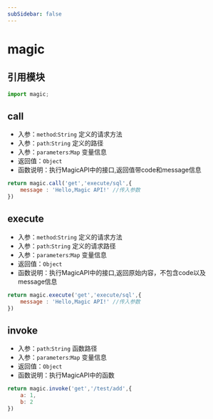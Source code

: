 ```yaml
---
subSidebar: false
---
```

# magic

## 引用模块
```javascript
import magic;
```
## call
- 入参：`method`:`String`  定义的请求方法
- 入参：`path`:`String`  定义的路径
- 入参：`parameters`:`Map` 变量信息
- 返回值：`Object`
- 函数说明：执行MagicAPI中的接口,返回值带code和message信息
```js
return magic.call('get','execute/sql',{
    message : 'Hello,Magic API!' //传入参数 
})
```
## execute
- 入参：`method`:`String`  定义的请求方法
- 入参：`path`:`String`  定义的请求路径
- 入参：`parameters`:`Map` 变量信息
- 返回值：`Object`
- 函数说明：执行MagicAPI中的接口,返回原始内容，不包含code以及message信息
```js
return magic.execute('get','execute/sql',{
    message : 'Hello,Magic API!' //传入参数 
})
```

## invoke
- 入参：`path`:`String`  函数路径
- 入参：`parameters`:`Map` 变量信息
- 返回值：`Object`
- 函数说明：执行MagicAPI中的函数
```js
return magic.invoke('get','/test/add',{
    a: 1,
    b: 2
})
